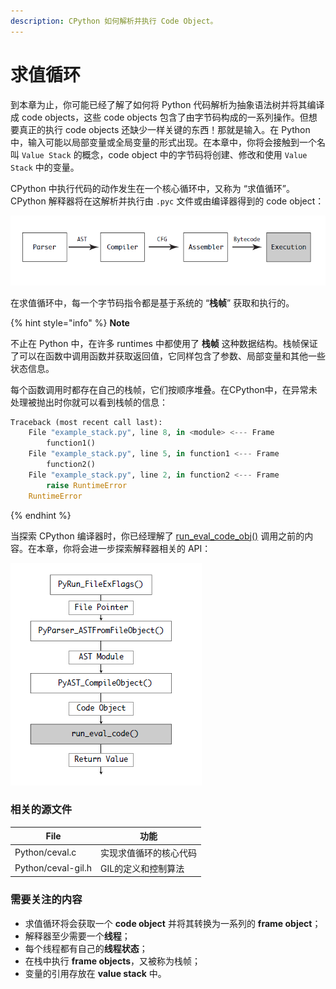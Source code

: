 ```yaml
---
description: CPython 如何解析并执行 Code Object。
---
```


# 求值循环

到本章为止，你可能已经了解了如何将 Python 代码解析为抽象语法树并将其编译成 code objects，这些 code objects 包含了由字节码构成的一系列操作。但想要真正的执行 code objects 还缺少一样关键的东西！那就是输入。在 Python 中，输入可能以局部变量或全局变量的形式出现。在本章中，你将会接触到一个名叫 `Value Stack` 的概念，code object 中的字节码将创建、修改和使用 `Value Stack` 中的变量。

CPython 中执行代码的动作发生在一个核心循环中，又称为 “求值循环”。CPython 解释器将在这解析并执行由 `.pyc` 文件或由编译器得到的 code object：

![The Evaluation Loop](../.gitbook/assets/1648193091899.png)

在求值循环中，每一个字节码指令都是基于系统的 “**栈帧**” 获取和执行的。

{% hint style="info" %}
**Note**

不止在 Python 中，在许多 runtimes 中都使用了 **栈帧** 这种数据结构。栈帧保证了可以在函数中调用函数并获取返回值，它同样包含了参数、局部变量和其他一些状态信息。

每个函数调用时都存在自己的栈帧，它们按顺序堆叠。在CPython中，在异常未处理被抛出时你就可以看到栈帧的信息：

```python
Traceback (most recent call last):
    File "example_stack.py", line 8, in <module> <--- Frame
        function1()
    File "example_stack.py", line 5, in function1 <--- Frame
        function2()
    File "example_stack.py", line 2, in function2 <--- Frame
        raise RuntimeError
    RuntimeError
```
{% endhint %}

当探索 CPython 编译器时，你已经理解了 [run\_eval\_code\_obj()](https://github.com/python/cpython/blob/v3.9.0b1/Python/pythonrun.c#L1155) 调用之前的内容。在本章，你将会进一步探索解释器相关的 API：

![run\_eval\_code](../.gitbook/assets/1648193961443.png)

### 相关的源文件

| File               | 功能          |
| ------------------ | ----------- |
| Python/ceval.c     | 实现求值循环的核心代码 |
| Python/ceval-gil.h | GIL的定义和控制算法 |

### 需要关注的内容

* 求值循环将会获取一个 **code object** 并将其转换为一系列的 **frame object**；
* 解释器至少需要一个**线程**；
* 每个线程都有自己的**线程状态**；
* 在栈中执行 **frame objects**，又被称为栈帧；
* 变量的引用存放在 **value stack** 中。

